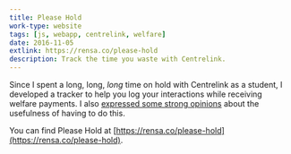 ```yaml
---
title: Please Hold
work-type: website
tags: [js, webapp, centrelink, welfare]
date: 2016-11-05
extlink: https://rensa.co/please-hold
description: Track the time you waste with Centrelink.
---
```

Since I spent a long, long, _long_ time on hold with Centrelink as a student, I developed a tracker to help you log your interactions while receiving welfare payments. I also [expressed some strong opinions](https://medium.com/@jamesgoldie/welfare-is-a-waste-of-time-485d38c9c6a7) about the usefulness of having to do this.

You can find Please Hold at [https://rensa.co/please-hold](https://rensa.co/please-hold).

